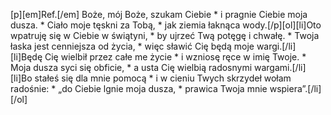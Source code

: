 [p][em]Ref.[/em] Boże, mój Boże, szukam Ciebie * i pragnie Ciebie moja dusza. * Ciało moje tęskni za Tobą, * jak ziemia łaknąca wody.[/p][ol][li]Oto wpatruję się w Ciebie w świątyni, * by ujrzeć Twą potęgę i chwałę. * Twoja łaska jest cenniejsza od życia, * więc sławić Cię będą moje wargi.[/li][li]Będę Cię wielbił przez całe me życie * i wzniosę ręce w imię Twoje. * Moja dusza syci się obficie, * a usta Cię wielbią radosnymi wargami.[/li][li]Bo stałeś się dla mnie pomocą * i w cieniu Twych skrzydeł wołam radośnie: * „do Ciebie lgnie moja dusza, * prawica Twoja mnie wspiera”.[/li][/ol]